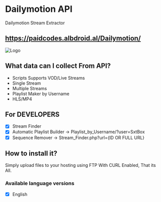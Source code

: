 # Dailymotion API
Dailymotion Stream Extractor

## https://paidcodes.albdroid.al/Dailymotion/


![Logo](https://paidcodes.albdroid.al/Dailymotion/smart_tv_tester.jpg)

## What data can I collect From API?
- Scripts Supports VOD/Live Streams
- Single Stream
- Multiple Streams
- Playlist Maker by Username
- HLS/MP4

## For DEVELOPERS
- [x] Stream Finder 
- [x] Automatic Playlist Builder -> Playlist_by_Username/?user=SxtBox
- [x] Sequence Remover          -> Stream_Finder.php?url={ID OR FULL URL}

## How to install it?
Simply upload files to your hosting using FTP With CURL Enabled, That its All.

### Available language versions
- [x] English
